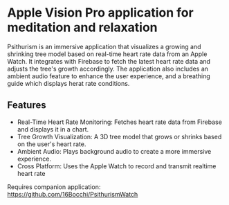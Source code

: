 # Apple Vision Pro application for meditation and relaxation

Psithurism is an immersive application that visualizes a growing and shrinking tree model based on real-time heart rate data from an Apple Watch. It integrates with Firebase to fetch the latest heart rate data and adjusts the tree's growth accordingly. The application also includes an ambient audio feature to enhance the user experience, and a breathing guide which displays herat rate conditions.

## Features
- Real-Time Heart Rate Monitoring: Fetches heart rate data from Firebase and displays it in a chart.
- Tree Growth Visualization: A 3D tree model that grows or shrinks based on the user's heart rate.
- Ambient Audio: Plays background audio to create a more immersive experience.
- Cross Platform: Uses the Apple Watch to record and transmit realtime heart rate

Requires companion application: https://github.com/16Bocchi/PsithurismWatch
